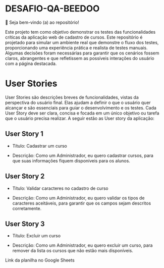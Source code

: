 # DESAFIO-QA-BEEDOO

👋 Seja bem-vindo (a) ao repositório!

Este projeto tem como objetivo demonstrar os testes das funcionalidades críticas da aplicação web de cadastro de cursos. Este repositório é projetado para simular um ambiente real que demonstre o fluxo dos testes, proporcionando uma experiência prática e realista de testes manuais. Algumas decisões foram necessárias para garantir que os cenários fossem claros, abrangentes e que refletissem as possíveis interações do usuário com a página destacada.


# User Stories
User Stories são descrições breves de funcionalidades, vistas da perspectiva do usuário final. Elas ajudam a definir o que o usuário quer alcançar e são essenciais para guiar o desenvolvimento e os testes. Cada User Story deve ser clara, concisa e focada em um único objetivo ou tarefa que o usuário precisa realizar.
A seguir estão as User story da aplicação:

## User Story 1
- Título: Cadastrar um curso

- Descrição: Como um Administrador, eu quero cadastrar cursos, para que suas informações fiquem disponíveis para os alunos.

## User Story 2
- Título: Validar caracteres no cadastro de curso

- Descrição: Como um Administrador, eu quero validar os tipos de caracteres aceitáveis, para garantir que os campos sejam descritos corretamente.

## User Story 3
- Título: Excluir um curso

- Descrição: Como um Administrador, eu quero excluir um curso, para remover da lista os cursos que não estão mais disponíveis.

Link da planilha no Google Sheets







